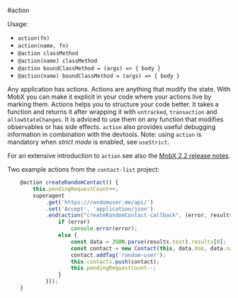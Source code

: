 #action

Usage:
* `action(fn)`
* `action(name, fn)`
* `@action classMethod`
* `@action(name) classMethod`
* `@action boundClassMethod = (args) => { body }`
* `@action(name) boundClassMethod = (args) => { body }`

Any application has actions. Actions are anything that modify the state.
With MobX you can make it explicit in your code where your actions live by marking them. 
Actions helps you to structure your code better.
It takes a function and returns it after wrapping it with `untracked`, `transaction` and `allowStateChanges`.
It is adviced to use them on any function that modifies observables or has side effects.
`action` also provides useful debugging information in combination with the devtools.
Note: using `action` is mandatory when *strict mode* is enabled, see `useStrict`.

For an extensive introduction to `action` see also the [MobX 2.2 release notes](https://medium.com/p/45cdc73c7c8d/).

Two example actions from the `contact-list` project:

```javascript
	@action	createRandomContact() {
		this.pendingRequestCount++;
		superagent
			.get('https://randomuser.me/api/')
			.set('Accept', 'application/json')
			.end(action("createRandomContact-callback", (error, results) => {
				if (error)
					console.error(error);
				else {
					const data = JSON.parse(results.text).results[0];
					const contact = new Contact(this, data.dob, data.name, data.login.username, data.picture)
					contact.addTag('random-user');
					this.contacts.push(contact);
					this.pendingRequestCount--;
				}
			}));
	}
```

